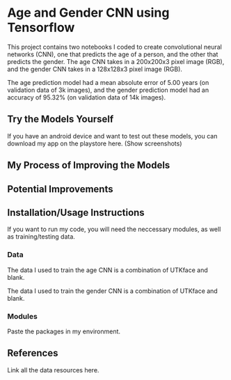 # Age and Gender CNN using Tensorflow

This project contains two notebooks I coded to create convolutional neural networks (CNN), one that predicts the age of a person, and the other that predicts the gender. The age CNN takes in a 200x200x3 pixel image (RGB), and the gender CNN takes in a 128x128x3 pixel image (RGB).

The age prediction model had a mean absolute error of 5.00 years (on validation data of 3k images), and the gender prediction model had an accuracy of 95.32% (on validation data of 14k images).

## Try the Models Yourself

If you have an android device and want to test out these models, you can download my app on the playstore here.
(Show screenshots)

## My Process of Improving the Models

## Potential Improvements

## Installation/Usage Instructions

If you want to run my code, you will need the neccessary modules, as well as training/testing data.

### Data

The data I used to train the age CNN is a combination of UTKface and blank.

The data I used to train the gender CNN is a combination of UTKface and blank.

### Modules

Paste the packages in my environment.

## References
Link all the data resources here.
